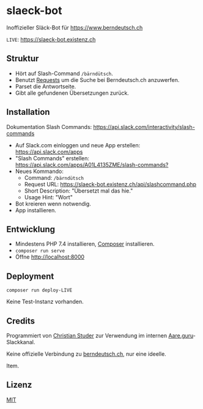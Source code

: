 # slaeck-bot

Inoffizieller Släck-Bot für <https://www.berndeutsch.ch>

`LIVE`: <https://slaeck-bot.existenz.ch>

## Struktur

- Hört auf Slash-Command `/bärndütsch`.
- Benutzt [Requests](https://requests.ryanmccue.info) um die Suche bei Berndeutsch.ch anzuwerfen.
- Parset die Antwortseite.
- Gibt alle gefundenen Übersetzungen zurück.

## Installation

Dokumentation Slash Commands: <https://api.slack.com/interactivity/slash-commands>

- Auf Slack.com einloggen und neue App erstellen: <https://api.slack.com/apps>
- "Slash Commands" erstellen: <https://api.slack.com/apps/A01L4135ZME/slash-commands?>
- Neues Kommando:
  - Command: `/bärndütsch`
  - Request URL: <https://slaeck-bot.existenz.ch/api/slashcommand.php>
  - Short Description: "Übersetzt mal das hie."
  - Usage Hint: "Wort"
- Bot kreieren wenn notwendig.
- App installieren.

## Entwicklung

- Mindestens PHP 7.4 installieren, [Composer](https://getcomposer.org) installieren.
- `composer run serve`
- Öffne <http://localhost:8000>

## Deployment

`composer run deploy-LIVE`

Keine Test-Instanz vorhanden.

## Credits

Programmiert von [Christian Studer](mailto:cstuder@existenz.ch) zur Verwendung im internen [Aare.guru](Aare.guru)-Slackkanal.

Keine offizielle Verbindung zu [berndeutsch.ch](https://www.berndeutsch.ch), nur eine ideelle.

Item.

## Lizenz

[MIT](LICENSE)
